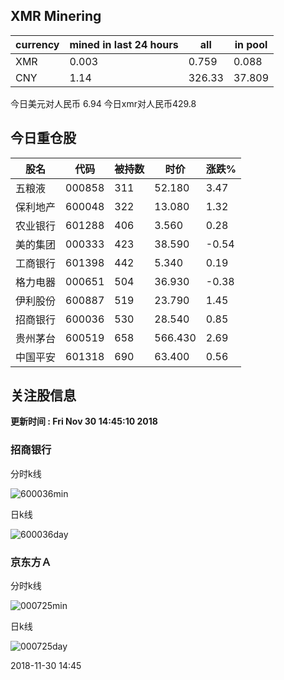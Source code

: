 ## XMR Minering

|currency|mined in last 24 hours|all|in pool|
|---|---|---|---|
|XMR|0.003|0.759|0.088|
|CNY|1.14|326.33|37.809|

今日美元对人民币 6.94	今日xmr对人民币429.8


## 今日重仓股 

|股名|代码|被持数|时价|涨跌%|
|---|---|---|---|---|
|五粮液|000858|311|52.180|3.47|
|保利地产|600048|322|13.080|1.32|
|农业银行|601288|406|3.560|0.28|
|美的集团|000333|423|38.590|-0.54|
|工商银行|601398|442|5.340|0.19|
|格力电器|000651|504|36.930|-0.38|
|伊利股份|600887|519|23.790|1.45|
|招商银行|600036|530|28.540|0.85|
|贵州茅台|600519|658|566.430|2.69|
|中国平安|601318|690|63.400|0.56|

## 关注股信息
**更新时间 : Fri Nov 30 14:45:10 2018**
### 招商银行 
分时k线

![600036min](http://image.sinajs.cn/newchart/min/n/sh600036.gif)

日k线

![600036day](http://image.sinajs.cn/newchart/daily/n/sh600036.gif)

### 京东方Ａ 
分时k线

![000725min](http://image.sinajs.cn/newchart/min/n/sz000725.gif)

日k线

![000725day](http://image.sinajs.cn/newchart/daily/n/sz000725.gif)

2018-11-30 14:45